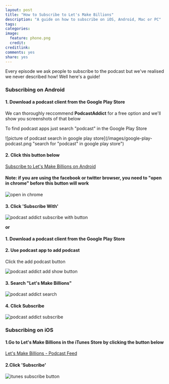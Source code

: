 ```yaml
---
layout: post
title: "How to Subscribe to Let's Make Billions"
description: "A guide on how to subscribe on iOS, Android, Mac or PC"
tags:
categories:
image:
  feature: phone.png
  credit: 
creditlink:
comments: yes
share: yes
---
```


Every episode we ask people to subscribe to the podcast but we've realised we never described how! Well here's a guide!

### Subscribing on Android

#### 1. Download a podcast client from the Google Play Store

We can thoroughly reccommend **PodcastAddict** for a free option and we'll show you screenshots of that below

To find podcast apps just search "podcast" in the Google Play Store

![picture of podcast search in google play store](/images/google-play-podcast.png "search for "podcast" in google play store")

#### 2. Click this button below

<a class="btn btn-success btn-large" href="http://subscribeonandroid.com/www.omnycontent.com/d/playlist/f74cc2ac-5cea-4914-99d8-a67c008ca26e/df7f3c35-9d13-4dc2-baa6-a67c008d8993/1ababd79-c1db-453a-8c7d-a67c008d899c/podcast.rss" title="Subscribe on Android">Subscribe to Let's Make Billions on Android</a>

#### Note: if you are using the facebook or twitter browser, you need to "open in chrome" before this button will work

![open in chrome](/images/open-in-chrome.png "open in chrome")

#### 3. Click 'Subscribe With'

![podcast addict subscribe with button](/images/podcast-addict-rss-subscribe-with.png "podcast addict subscribe with button")

**or**

#### 1. Download a podcast client from the Google Play Store

#### 2. Use podcast app to add podcast

Click the add podcast button

![podcast addict add show button](/images/podcast-addict-home-arrow.jpg "podcast addict add show button")

#### 3. Search "Let's Make Billions"


![podcast addict search](/images/podcast-addict-search.png "podcast addict search")

#### 4. Click Subscribe

![podcast addict subscribe](/images/podcast-addict-subscribe.png "podcast addict subscribe")

### Subscribing on iOS

#### 1.Go to Let's Make Billions in the iTunes Store by clicking the button below

<a class="btn btn-info btn-large" href="http://www.omnycontent.com/d/playlist/f74cc2ac-5cea-4914-99d8-a67c008ca26e/df7f3c35-9d13-4dc2-baa6-a67c008d8993/1ababd79-c1db-453a-8c7d-a67c008d899c/podcast.rss">Let's Make Billions - Podcast Feed</a>

#### 2.Click 'Subscribe'

![itunes subscribe button](/images/itunes-subscribe.png "itunes subscribe button")